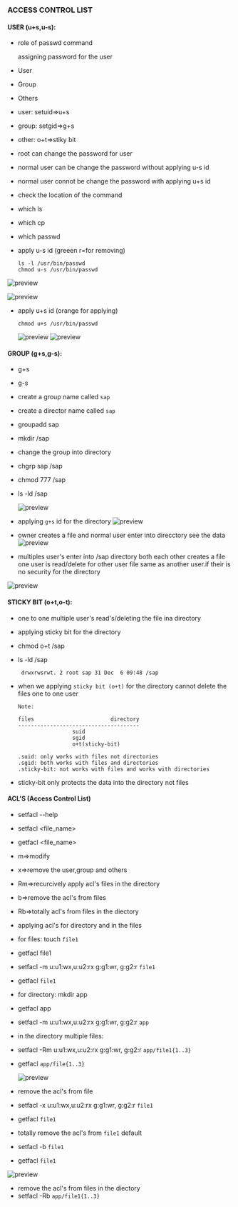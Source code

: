 ### ACCESS CONTROL LIST

#### USER (u+s,u-s):
* role of passwd command

  assigning password for the user

* User
* Group
* Others

* user: setuid=>u+s
* group: setgid=>g+s
* other: o+t=>stiky bit

* root can change the password for user
* normal user can be change the password without applying u-s id
* normal user connot be change the password with applying u+s id 

* check the location of the command

* which ls
* which cp
* which passwd 
    
* apply u-s id (greeen r=for removing)
  
  ```
  ls -l /usr/bin/passwd
  chmod u-s /usr/bin/passwd
  ``` 
 ![preview](images/acl0.PNG)

 ![preview](images/acl1.PNG) 

* apply u+s id (orange for applying)
  ```
  chmod u+s /usr/bin/passwd
  ``` 
  ![preview](images/acl2.PNG) 
  ![preview](images/acl3.PNG)
#### GROUP (g+s,g-s):

* g+s
* g-s
  
* create a group name called `sap`
* create a director name called `sap`
  
* groupadd sap
* mkdir /sap
  
* change the group into directory
  
* chgrp sap /sap
* chmod 777 /sap
* ls -ld /sap
   
  ![preview](images/acl4.PNG)

* applying `g+s` id for the directory
  ![preview](images/acl5.PNG)  
* owner creates a file and normal user enter into direcctory see the data 
  ![preview](images/acl6.PNG)

* multiples user's enter into /sap directory both each other creates a file one user is read/delete for other user file same as another user.if their is no security for the directory

 ![preview](images/acl7.PNG)

#### STICKY BIT (o+t,o-t): 

* one to one multiple user's read's/deleting the file ina directory 

*  applying sticky bit for the directory 

* chmod o+t /sap
* ls -ld /sap
  
  ```
   drwxrwsrwt. 2 root sap 31 Dec  6 09:48 /sap
  ```
* when we applying `sticky bit (o+t)` for the directory 
cannot delete the files one to one user

  ```
  Note:

  files                        directory
  --------------------------------------
                   suid
                   sgid
                   o+t(sticky-bit)  
                   
  .suid: only works with files not directories
  .sgid: both works with files and directories
  .sticky-bit: not works with files and works with directories
  ```
* sticky-bit only protects the data into the directory not files


#### ACL'S (Access Control List)
* setfacl --help
* setfacl <file_name>
* getfacl <file_name>
* m=>modify
* x=>remove the user,group and others
* Rm=>recurcively apply acl's files in the directory
* b=>remove the acl's from files
* Rb=>totally acl's from files in the diectory
  
* applying acl's for directory and in the files 

* for files:
  touch `file1` 
* getfacl file1
* setfacl -m u:u1:wx,u:u2:rx g:g1:wr, g:g2:r `file1`  
* getfacl `file1`

* for directory:
  mkdir app
* getfacl app  
* setfacl -m u:u1:wx,u:u2:rx g:g1:wr, g:g2:r `app`

* in the directory multiple files:
* setfacl -Rm u:u1:wx,u:u2:rx g:g1:wr, g:g2:r `app/file1{1..3}`
* getfacl `app/file{1..3}`
  
  ![preview](images/acl8.PNG)

* remove the acl's from file
* setfacl -x u:u1:wx,u:u2:rx g:g1:wr, g:g2:r `file1` 
* getfacl `file1`

* totally remove the acl's from `file1` default
* setfacl -b `file1`
* getfacl `file1`

 ![preview](images/acl9.PNG)

* remove the acl's from files in the diectory
* setfacl -Rb `app/file1{1..3}`


   


  